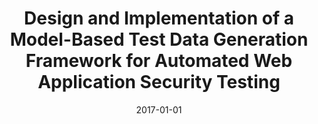 ---
abstract: ''
authors:
- Klaus Falb
date: '2017-01-01'
featured: false
publication_types:
- '7'
publishDate: '2017-01-01'
title: Design and Implementation of a Model-Based Test Data Generation Framework for
  Automated Web Application Security Testing
url_pdf: ''
---